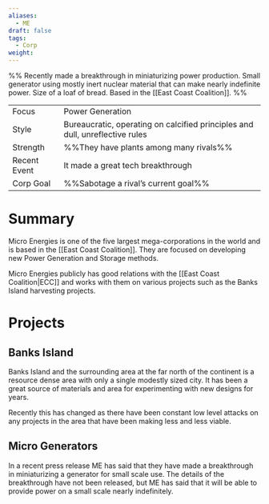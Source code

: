 ```yaml
---
aliases:
  - ME
draft: false
tags:
  - Corp
weight:
---
```

%%
Recently made a breakthrough in miniaturizing power production. Small generator using mostly inert nuclear material that can make nearly indefinite power. Size of a loaf of bread.
Based in the [[East Coast Coalition]].
%%

|                                          |                                                                              |
| ---------------------------------------- | ---------------------------------------------------------------------------- |
| <span class="leftTH">Focus</span>        | Power Generation                                                             |
| <span class="leftTH">Style</span>        | Bureaucratic, operating on calcified principles and dull, unreflective rules |
| <span class="leftTH">Strength</span>     | %%They have plants among many rivals%%                                       |
| <span class="leftTH">Recent Event</span> | It made a great tech breakthrough                                            |
| <span class="leftTH">Corp Goal</span>    | %%Sabotage a rival’s current goal%%                                          |
# Summary
Micro Energies is one of the five largest mega-corporations in the world and is based in the [[East Coast Coalition]]. They are focused on developing new Power Generation and Storage methods.

Micro Energies publicly has good relations with the [[East Coast Coalition|ECC]] and works with them on various projects such as the Banks Island harvesting projects.

# Projects
## Banks Island
Banks Island and the surrounding area at the far north of the continent is a resource dense area with only a single modestly sized city. It has been a great source of materials and area for experimenting with new designs for years.

Recently this has changed as there have been constant low level attacks on any projects in the area that have been making less and less viable.
## Micro Generators
In a recent press release ME has said that they have made a breakthrough in miniaturizing a generator for small scale use. The details of the breakthrough have not been released, but ME has said that it will be able to provide power on a small scale nearly indefinitely.